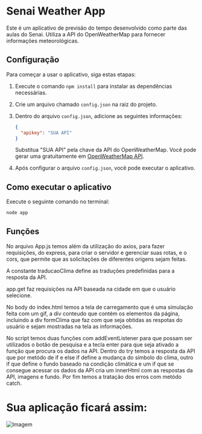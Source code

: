 # Senai Weather App

Este é um aplicativo de previsão do tempo desenvolvido como parte das aulas do Senai. Utiliza a API do OpenWeatherMap para fornecer informações meteorológicas.

## Configuração

Para começar a usar o aplicativo, siga estas etapas:

1. Execute o comando `npm install` para instalar as dependências necessárias.

2. Crie um arquivo chamado `config.json` na raiz do projeto.

3. Dentro do arquivo `config.json`, adicione as seguintes informações:
   ```json
   {
     "apikey": "SUA API"
   }
   ```
   Substitua "SUA API" pela chave da API do OpenWeatherMap. Você pode gerar uma gratuitamente em [OpenWeatherMap API](https://openweathermap.org/api).

4. Após configurar o arquivo `config.json`, você pode executar o aplicativo.

## Como executar o aplicativo


Execute o seguinte comando no terminal:
```bash
node app
```

## Funções

No arquivo App.js temos além da utilização do axios, para fazer requisições, do express, para criar o servidor e gerenciar suas rotas, e o cors, que permite que as solicitações de diferentes origens sejam feitas.

A constante traducaoClima define as traduções predefinidas para a resposta da API.

app.get faz requisições na API baseada na cidade em que o usuário selecione.

No body do index.html temos a tela de carregamento que é uma simulação feita com um gif, a div conteudo que contém os elementos da página, incluindo a div formClima que faz com que seja obtidas as respotas do usuário e sejam mostradas na tela as informações.

No script temos duas funções com addEventListener para que possam ser utilizados o botão de pesquisa e a tecla enter para que seja ativado a função que procura os dados na API.  Dentro do try temos a resposta da API que por metódo de if e else if define a mudança do símbolo do clima, outro if que define o fundo baseado na condição climática e um if que se consegue acessar os dados da API cria um innerHtml com as respostas da API, imagens e fundo.  Por fim temos a tratação dos erros com metódo catch.

# Sua aplicação ficará assim: 
![Imagem](https://github.com/Viniciusulpicio/Api_openweathermap/assets/145928303/0fc92b1f-466a-46d1-938a-627d3ec81283)

